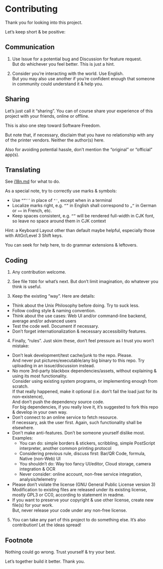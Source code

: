 
# Contributing

Thank you for looking into this project.

Let’s keep short & be positive:

## Communication

1. Use Issue for a potential bug and Discussion for feature request.  
  But do whichever you feel better. This is just a hint.

2. Consider you’re interacting with the world. Use English.  
  But you may also use another if you’re confident enough that someone in community could understand it & help you.

## Sharing

Let’s just call it “sharing”. You can of course share your experience of this project with your friends, online or offline.

This is also one step toward Software Freedom.

But note that, if necessary, disclaim that you have no relationship with any of the printer vendors. Neither the author(s) here.

Also for avoiding potential hassle, don’t mention the “original” or “official” app(s).

## Translating

See [i18n.md](./i18n.i18n/i18n.md) for what to do.

As a special note, try to correctly use marks & symbols:

- Use `“”‘’` in place of `"'`, except when in a terminal
- Localize marks right, e.g. `“”` in English shall correspond to `„“` in German or `»«` in French, etc.
- Keep spaces consistent, e.g. `“”` will be rendered full-width in CJK font, so leave no space around them in CJK context

Hint: a Keyboard Layout other than default maybe helpful, especially those with AltGr/Level 3 Shift keys.

You can seek for help here, to do grammar extensions & leftovers.

## Coding

1. Any contribution welcome.

2. See file `TODO` for what’s next. But don’t limit imagination, do whatever you think is useful.

3. Keep the existing “way”. Here are details:

- Think about the Unix Philosophy before doing. Try to suck less.
- Follow coding style & naming convention.
- Think about the use cases: Web UI and/or command-line backend, average and/or advanced users
- Test the code well. Document if necessary.
- Don’t forget internationalization & necessary accessibility features.

4. Finally, “rules”. Just skim these, don’t feel pressure as I trust you won’t mistake:

- Don’t leak development/test cache/junk to the repo. Please.  
  And never put pictures/executable/any big binary to this repo. Try uploading in an issue/discussion instead.
- No more 3rd-party blackbox dependencies/assets, without explaining & using its most functionality.  
  Consider using existing system programs, or implementing enough from scratch.  
  If that really happened, make it optional (i.e. don’t fail the load just for its non-existence),  
  And don’t push the dependency source code.  
  For big dependencies, if you really love it, it’s suggested to fork this repo & develop in your own way.  
- Don’t connect to an online service to fetch resource.  
  If necessary, ask the user first. Again, such functionality shall be elsewhere.
- Don’t make anti-features. Don’t be someone yourself dislike most.  
  Examples:
  - You can do: simple borders & stickers, scribbling, simple PostScript interpreter, another common printing protocol
  - Considering previous rule, discuss first: Bar/QR Code, formula, Native (non-Web) UI
  - You shouldn’t do: Way too fancy UI/editor, Cloud storage, camera integration & OCR
  - Never consider: online account, non-free service integration, analysis/telemetry
- Please don’t violate the license (GNU General Public License version 3)  
  Modification to existing files are released under its existing license,  
  mostly GPL3 or CC0, according to statement in readme.
- If you want to preserve your copyright & use other license, create new file(s) for your work.  
  But, never release your code under any non-free license.

5. You can take any part of this project to do something else. It’s also contribution! Let the ideas spread!

## Footnote

Nothing could go wrong. Trust yourself & try your best.

Let’s together build it better. Thank you.
